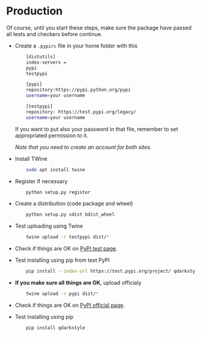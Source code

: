 # Production

Of course, until you start these steps, make sure the package have passed all
tests and checkers before continue.

- Create a `.pypirc` file in your home folder with this
    ```bash
        [distutils]
        index-servers =
        pypi
        testpypi

        [pypi]
        repository:https://pypi.python.org/pypi
        username=your username

        [testpypi]
        repository: https://test.pypi.org/legacy/
        username=your username
    ```

    If you want to put also your password in that file, remember to set
    appropriated permission to it.

    *Note that you need to create an account for both sites.*

- Install TWine
    ```bash
        sudo apt install twine
    ```

- Register if necessary
    ```bash
        python setup.py register
    ```

- Create a distribution (code package and wheel)
    ```bash
        python setup.py sdist bdist_wheel
    ```

- Test uploading using Twine
    ```bash
        twine upload -r testpypi dist/*
    ```

- Check if things are OK on [PyPI test page](https://test.pypi.org/project/QDarkStyle).

- Test installing using pip from test PyPI
    ```bash
        pip install --index-url https://test.pypi.org/project/ qdarkstyle
    ```

- **If you make sure all things are OK**, upload officialy
    ```bash
        twine upload -r pypi dist/*
    ```

- Check if things are OK on [PyPI official page](https://pypi.python.org/pypi/QDarkStyle).

- Test installing using pip
    ```bash
        pip install qdarkstyle
    ```